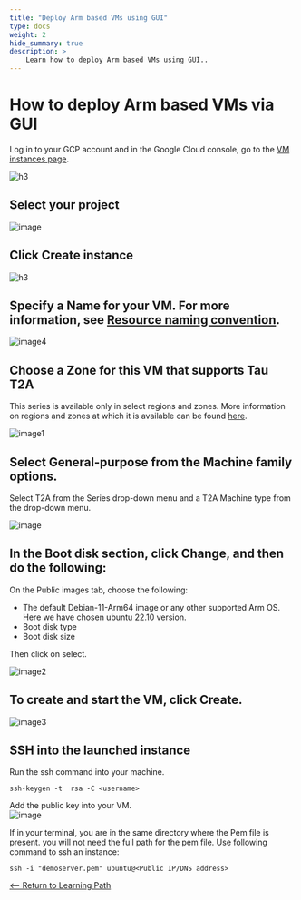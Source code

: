 ```yaml
---
title: "Deploy Arm based VMs using GUI"
type: docs
weight: 2
hide_summary: true
description: >
    Learn how to deploy Arm based VMs using GUI..
---
```


# How to deploy Arm based VMs via GUI
Log in to your GCP account and in the Google Cloud console, go to the [VM instances page](https://console.cloud.google.com/compute/instances?_ga=2.159262650.1220602700.1668410849-523068185.1662463135).

![h3](https://user-images.githubusercontent.com/67620689/202090364-2946214c-2347-4538-b2b0-3a36f45caee0.PNG)
   
## Select your project
    
![image](https://user-images.githubusercontent.com/67620689/202095985-103deaa4-610d-45ea-a84c-65af2bbfec41.PNG)

## Click Create instance
    
![h3](https://user-images.githubusercontent.com/67620689/202090934-aa0aa2da-e0f7-4aea-b8db-bc4988b781b2.PNG)

## Specify a Name for your VM. For more information, see [Resource naming convention](https://cloud.google.com/compute/docs/naming-resources#resource-name-format).

![image4](https://user-images.githubusercontent.com/67620689/202098830-532b5dc8-f6b5-4cff-931c-ec41edd08516.PNG)

## Choose a Zone for this VM that supports Tau T2A
This series is available only in select regions and zones. More information on regions and zones at which it is available can be found [here](https://cloud.google.com/compute/docs/regions-zones#available).
   
![image1](https://user-images.githubusercontent.com/67620689/202097168-6208b6ae-3627-47b3-a397-7783769e6727.PNG)

## Select General-purpose from the Machine family options.
Select T2A from the Series drop-down menu and a T2A Machine type from the drop-down menu.
   
![image](https://user-images.githubusercontent.com/67620689/202092025-53aef76d-ee09-415a-a84b-fb21d6e329f3.PNG)

## In the Boot disk section, click Change, and then do the following:
On the Public images tab, choose the following:
 * The default Debian-11-Arm64 image or any other supported Arm OS. Here we have chosen ubuntu 22.10 version.
 * Boot disk type
 * Boot disk size

Then click on select.

![image2](https://user-images.githubusercontent.com/67620689/202097666-b618266c-3dde-49b8-adb5-887380066648.PNG)

## To create and start the VM, click Create.
   
![image3](https://user-images.githubusercontent.com/67620689/202098038-7bfb0b6c-af18-4d5c-92a8-ca90a57bc25b.PNG)

## SSH into the launched instance
Run the ssh command into your machine.

```
ssh-keygen -t  rsa -C <username>
```

Add the public key into your VM.   
![image](https://user-images.githubusercontent.com/87687468/190095052-41851f3d-61db-486f-9c00-2f504587bdcc.png)
   
If in your terminal, you are in the same directory where the Pem file is present. you will not need the full path for the pem file. Use following command to ssh an instance:
   
```
ssh -i "demoserver.pem" ubuntu@<Public IP/DNS address>
```
[<-- Return to Learning Path](/content/en/cloud/azure/#sections)
